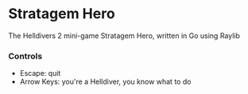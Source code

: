 # Stratagem Hero
The Helldivers 2 mini-game Stratagem Hero, written in Go using Raylib

### Controls
* Escape: quit
* Arrow Keys: you're a Helldiver, you know what to do